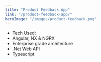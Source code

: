 ```yaml
---
title: "Product Feedback App"
link: "/product-feedback-app/"
heroImage: "/images/product-feedback.png"
---
```


- Tech Used:
  <li>Angular, NX & NGRX</li>
  <li>Enterprise grade architecture</li>
  <li>.Net Web API</li>
  <li>Typescript</li>
